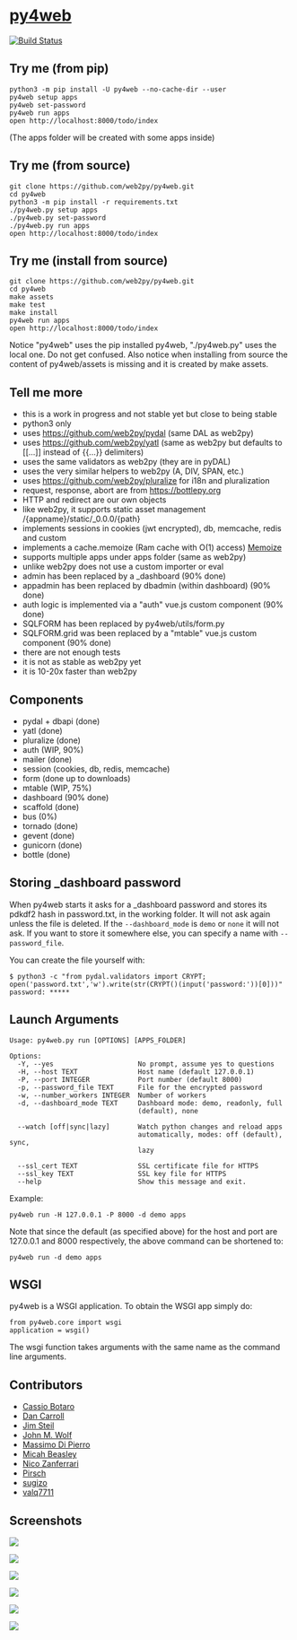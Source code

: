 # [py4web](http://py4web.com)

[![Build Status](https://img.shields.io/travis/web2py/py4web/master.svg?style=flat-square&label=Travis-CI)](https://travis-ci.org/web2py/py4web)

## Try me (from pip)

```
python3 -m pip install -U py4web --no-cache-dir --user
py4web setup apps
py4web set-password
py4web run apps
open http://localhost:8000/todo/index
```

(The apps folder will be created with some apps inside)

## Try me (from source)

```
git clone https://github.com/web2py/py4web.git
cd py4web
python3 -m pip install -r requirements.txt
./py4web.py setup apps
./py4web.py set-password
./py4web.py run apps
open http://localhost:8000/todo/index
```

## Try me (install from source)

```
git clone https://github.com/web2py/py4web.git
cd py4web
make assets
make test
make install
py4web run apps
open http://localhost:8000/todo/index
```

Notice "py4web" uses the pip installed py4web, "./py4web.py" uses the local one. Do not get confused.
Also notice when installing from source the content of py4web/assets is missing and it is created by make assets.

## Tell me more

- this is a work in progress and not stable yet but close to being stable
- python3 only
- uses https://github.com/web2py/pydal (same DAL as web2py)
- uses https://github.com/web2py/yatl (same as web2py but defaults to [[...]] instead of {{...}} delimiters)
- uses the same validators as web2py (they are in pyDAL)
- uses the very similar helpers to web2py (A, DIV, SPAN, etc.)
- uses https://github.com/web2py/pluralize for i18n and pluralization
- request, response, abort are from https://bottlepy.org
- HTTP and redirect are our own objects
- like web2py, it supports static asset management /{appname}/static/_0.0.0/{path}
- implements sessions in cookies (jwt encrypted), db, memcache, redis and custom
- implements a cache.memoize (Ram cache with O(1) access) [Memoize](https://dbader.org/blog/python-memoization)
- supports multiple apps under apps folder (same as web2py)
- unlike web2py does not use a custom importer or eval
- admin has been replaced by a _dashboard (90% done)
- appadmin has been replaced by dbadmin (within dashboard) (90% done)
- auth logic is implemented via a "auth" vue.js custom component (90% done)
- SQLFORM has been replaced by py4web/utils/form.py
- SQLFORM.grid was been replaced by a "mtable" vue.js custom component (90% done)
- there are not enough tests
- it is not as stable as web2py yet
- it is 10-20x faster than web2py

## Components

- pydal + dbapi (done)
- yatl (done)
- pluralize (done)
- auth (WIP, 90%)
- mailer (done)
- session (cookies, db, redis, memcache)
- form (done up to downloads)
- mtable (WIP, 75%)
- dashboard (90% done)
- scaffold (done)
- bus (0%)
- tornado (done)
- gevent (done)
- gunicorn (done)
- bottle (done)

## Storing _dashboard password

When py4web starts it asks for a _dashboard password and stores its pdkdf2 hash
in password.txt, in the working folder. It will not ask again unless the file is deleted.
If the ``--dashboard_mode`` is ``demo`` or ``none`` it will not ask.
If you want to store it somewhere else, you can specify a name with ``--password_file``.

You can create the file yourself with:

```
$ python3 -c "from pydal.validators import CRYPT; open('password.txt','w').write(str(CRYPT()(input('password:'))[0]))"
password: *****
```

## Launch Arguments

```
Usage: py4web.py run [OPTIONS] [APPS_FOLDER]

Options:
  -Y, --yes                     No prompt, assume yes to questions
  -H, --host TEXT               Host name (default 127.0.0.1)
  -P, --port INTEGER            Port number (default 8000)
  -p, --password_file TEXT      File for the encrypted password
  -w, --number_workers INTEGER  Number of workers
  -d, --dashboard_mode TEXT     Dashboard mode: demo, readonly, full
                                (default), none

  --watch [off|sync|lazy]       Watch python changes and reload apps
                                automatically, modes: off (default), sync,
                                lazy

  --ssl_cert TEXT               SSL certificate file for HTTPS
  --ssl_key TEXT                SSL key file for HTTPS
  --help                        Show this message and exit.
```

Example:


```
py4web run -H 127.0.0.1 -P 8000 -d demo apps
```

Note that since the default (as specified above) for the host and port are 127.0.0.1 and 8000 respectively, the above command can be shortened to:

```
py4web run -d demo apps
```

## WSGI

py4web is a WSGI application. To obtain the WSGI app simply do:

```
from py4web.core import wsgi
application = wsgi()
```

The wsgi function takes arguments with the same name as the command line arguments.


## Contributors

- [Cassio Botaro](https://github.com/cassiobotaro)
- [Dan Carroll](https://github.com/dan-carroll)
- [Jim Steil](https://github.com/jpsteil)
- [John M. Wolf](https://github.com/jmwolff3)
- [Massimo Di Pierro](https://github.com/mdipierro)
- [Micah Beasley](https://github.com/MBfromOK)
- [Nico Zanferrari](https://github.com/nicozanf)
- [Pirsch](https://github.com/Pirsch)
- [sugizo](https://github.com/sugizo)
- [valq7711](https://github.com/valq7711)

## Screenshots

![](https://raw.githubusercontent.com/web2py/py4web/master/apps/_documentation/static/screenshots/dashboard_login.png)

![](https://raw.githubusercontent.com/web2py/py4web/master/apps/_documentation/static/screenshots/dashboard_main.png)

![](https://raw.githubusercontent.com/web2py/py4web/master/apps/_documentation/static/screenshots/dashboard_edit.png)

![](https://raw.githubusercontent.com/web2py/py4web/master/apps/_documentation/static/screenshots/dashboard_restapi.png)

![](https://raw.githubusercontent.com/web2py/py4web/master/apps/_documentation/static/screenshots/dashboard_error.png)

![](https://raw.githubusercontent.com/web2py/py4web/master/apps/_documentation/static/screenshots/dashboard_ticket.png)
